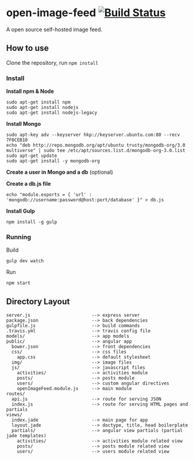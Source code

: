 # open-image-feed [![Build Status](https://travis-ci.org/MatthieuLemoine/open-image-feed.svg)](https://travis-ci.org/MatthieuLemoine/open-image-feed)

A open source self-hosted image feed.

## How to use

Clone the repository, run `npm install`

### Install


**Install npm & Node**

    sudo apt-get install npm
    sudo apt-get install nodejs
    sudo apt-get install nodejs-legacy
**Install Mongo**

    sudo apt-key adv --keyserver hkp://keyserver.ubuntu.com:80 --recv 7F0CEB10
    echo "deb http://repo.mongodb.org/apt/ubuntu trusty/mongodb-org/3.0 multiverse" | sudo tee /etc/apt/sources.list.d/mongodb-org-3.0.list
    sudo apt-get update
    sudo apt-get install -y mongodb-org
**Create a user in Mongo and a db** (optional)

**Create a db.js file**

    echo "module.exports = { 'url' : 'mongodb://username:password@host:port/database' }" > db.js

**Install Gulp**

    npm install -g gulp

### Running

Build

    gulp dev watch

Run

    npm start

## Directory Layout

    server.js                       --> express server
    package.json                    --> back dependencies
    gulpfile.js                     --> build commands
    .travis.yml                     --> travis config file
    models/                         --> app models
    public/                         --> angular app
      bower.json                    --> front dependencies
      css/                          --> css files
        app.css                     --> default stylesheet
      img/                          --> image files
      js/                           --> javascript files
        activities/                 --> activities module
        posts/                      --> posts module
        users/                      --> custom angular directives
        openImageFeed.module.js     --> main module
    routes/
      api.js                        --> route for serving JSON
      index.js                      --> route for serving HTML pages and partials
    views/
      index.jade                    --> main page for app
      layout.jade                   --> doctype, title, head boilerplate
      partials/                     --> angular view partials (partial jade templates)
        activities/                 --> activities module related view
        posts/                      --> posts module related view
        users/                      --> users module related view
